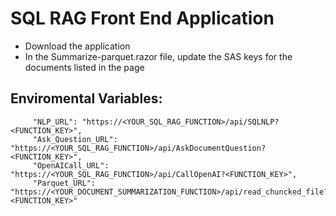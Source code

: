# SQL RAG Front End Application

   - Download the application
   - In the Summarize-parquet.razor file, update the SAS keys for the documents listed in the page

## Enviromental Variables:

```
     "NLP_URL": "https://<YOUR_SQL_RAG_FUNCTION>/api/SQLNLP?<FUNCTION_KEY>",
     "Ask_Question_URL": "https://<YOUR_SQL_RAG_FUNCTION>/api/AskDocumentQuestion?<FUNCTION_KEY>",
     "OpenAICall_URL": "https://<YOUR_SQL_RAG_FUNCTION>/api/CallOpenAI?<FUNCTION_KEY>",
     "Parquet_URL": "https://<YOUR_DOCUMENT_SUMMARIZATION_FUNCTION>/api/read_chuncked_file?<FUNCTION_KEY>"
```
     



